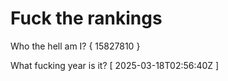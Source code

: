 # Fuck the rankings

Who the hell am I?
{ 15827810 }

What fucking year is it?
[ 2025-03-18T02:56:40Z ]
